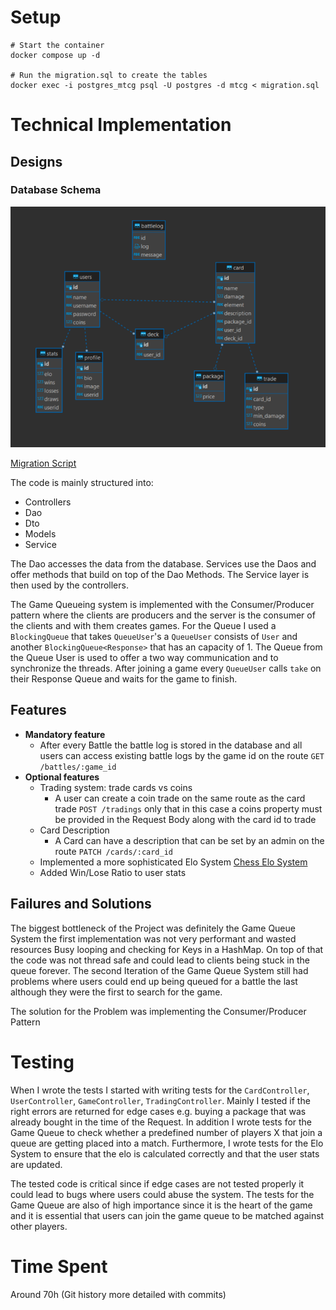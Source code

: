 # Setup
```
# Start the container
docker compose up -d
	
# Run the migration.sql to create the tables
docker exec -i postgres_mtcg psql -U postgres -d mtcg < migration.sql
```

# Technical Implementation
## Designs

### Database Schema
![Database Schema](./docs/db_schema.png)

[Migration Script](migration.sql)

The code is mainly structured into:
- Controllers
- Dao
- Dto
- Models
- Service

The Dao accesses the data from the database. Services use the Daos and offer methods that build on top of the Dao Methods. The Service layer is then used by the controllers.

The Game Queueing system is implemented with the Consumer/Producer pattern where the clients are producers and the server is the consumer of the clients and with them creates games. For the Queue I used a   `BlockingQueue` that takes `QueueUser`'s a `QueueUser` consists of `User` and another `BlockingQueue<Response>` that has an capacity of 1. The Queue from the Queue User is used to offer a two way communication and to synchronize the threads. After joining a game every `QueueUser` calls `take` on their Response Queue and waits for the game to finish.

## Features
- **Mandatory feature**
    - After every Battle the battle log is stored in the database and all users can access existing battle logs by the game id on the route `GET /battles/:game_id`
- **Optional features**
    - Trading system: trade cards vs coins
        - A user can create a coin trade on the same route as the card trade `POST /tradings` only that in this case a coins property must be provided in the Request Body along with the card id to trade
    - Card Description
        - A Card can have a description that can be set by an admin on the route `PATCH /cards/:card_id`
    - Implemented a more sophisticated Elo System [Chess Elo System](https://de.wikipedia.org/wiki/Elo-Zahl)
    - Added Win/Lose Ratio to user stats

## Failures and Solutions

The biggest bottleneck of the Project was definitely the Game Queue System the first implementation was not very performant and wasted resources Busy looping and checking for Keys in a HashMap. On top of that the code was not thread safe and could lead to clients being stuck in the queue forever. The second Iteration of the Game Queue System still had problems where users could end up being queued for a battle the last although they were the first to search for the game.

The solution for the Problem was implementing the Consumer/Producer Pattern

# Testing

When I wrote the tests I started with writing tests for the `CardController`, `UserController`, `GameController`, `TradingController`. Mainly I tested if the right errors are returned for edge cases e.g. buying a package that was already bought in the time of the Request. In addition I wrote tests for the Game Queue to check whether a predefined number of players X that join a queue are getting placed into a match. Furthermore, I wrote tests for the Elo System to ensure that the elo is calculated correctly and that the user stats are updated.

The tested code is critical since if edge cases are not tested properly it could lead to bugs where users could abuse the system. The tests for the Game Queue are also of high importance since it is the heart of the game and it is essential that users can join the game queue to be matched against other players.

# Time Spent

Around 70h (Git history more detailed with commits)
